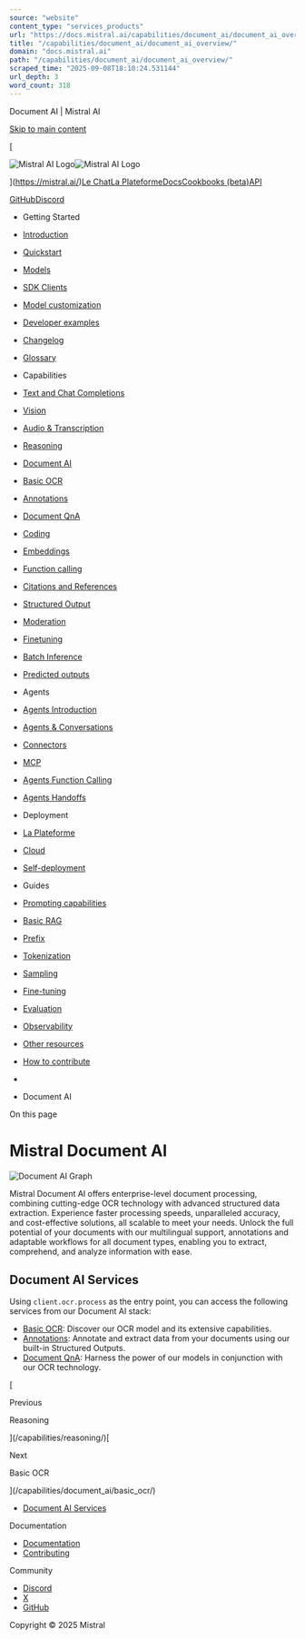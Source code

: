 ```yaml
---
source: "website"
content_type: "services_products"
url: "https://docs.mistral.ai/capabilities/document_ai/document_ai_overview/"
title: "/capabilities/document_ai/document_ai_overview/"
domain: "docs.mistral.ai"
path: "/capabilities/document_ai/document_ai_overview/"
scraped_time: "2025-09-08T18:10:24.531144"
url_depth: 3
word_count: 318
---
```


Document AI | Mistral AI

[Skip to main content](#__docusaurus_skipToContent_fallback)

[

![Mistral AI Logo](/img/logo.svg)![Mistral AI Logo](/img/logo-dark.svg)

](https://mistral.ai/)[Le Chat](https://chat.mistral.ai/)[La Plateforme](https://console.mistral.ai/)[Docs](/)[Cookbooks (beta)](/cookbooks/)[API](/api/)

[GitHub](https://github.com/mistralai/)[Discord](https://discord.gg/mistralai)

*   Getting Started
*   [Introduction](/)
*   [Quickstart](/getting-started/quickstart/)
*   [Models](/getting-started/models/models_overview/)

*   [SDK Clients](/getting-started/clients/)
*   [Model customization](/getting-started/customization/)
*   [Developer examples](/getting-started/stories/)
*   [Changelog](/getting-started/changelog/)
*   [Glossary](/getting-started/glossary/)
*   Capabilities
*   [Text and Chat Completions](/capabilities/completion/)
*   [Vision](/capabilities/vision/)
*   [Audio & Transcription](/capabilities/audio/)
*   [Reasoning](/capabilities/reasoning/)
*   [Document AI](/capabilities/document_ai/document_ai_overview/)

*   [Basic OCR](/capabilities/document_ai/basic_ocr/)
*   [Annotations](/capabilities/document_ai/annotations/)
*   [Document QnA](/capabilities/document_ai/document_qna/)
*   [Coding](/capabilities/code_generation/)
*   [Embeddings](/capabilities/embeddings/overview/)

*   [Function calling](/capabilities/function_calling/)
*   [Citations and References](/capabilities/citations/)
*   [Structured Output](/capabilities/structured-output/structured_output_overview/)

*   [Moderation](/capabilities/guardrailing/)
*   [Finetuning](/capabilities/finetuning/finetuning_overview/)

*   [Batch Inference](/capabilities/batch/)
*   [Predicted outputs](/capabilities/predicted-outputs/)
*   Agents
*   [Agents Introduction](/agents/agents_introduction/)
*   [Agents & Conversations](/agents/agents_basics/)
*   [Connectors](/agents/connectors/connectors/)

*   [MCP](/agents/mcp/)
*   [Agents Function Calling](/agents/function_calling/)
*   [Agents Handoffs](/agents/handoffs/)
*   Deployment
*   [La Plateforme](/deployment/laplateforme/overview/)

*   [Cloud](/deployment/cloud/overview/)

*   [Self-deployment](/deployment/self-deployment/overview/)

*   Guides
*   [Prompting capabilities](/guides/prompting_capabilities/)
*   [Basic RAG](/guides/rag/)
*   [Prefix](/guides/prefix/)
*   [Tokenization](/guides/tokenization/)
*   [Sampling](/guides/sampling/)
*   [Fine-tuning](/guides/finetuning/)
*   [Evaluation](/guides/evaluation/)
*   [Observability](/guides/observability/)
*   [Other resources](/guides/resources/)
*   [How to contribute](/guides/contribute/overview/)

*   [](/)
*   Document AI

On this page

# Mistral Document AI

![Document AI Graph](/img/document_ai_overview.png)

Mistral Document AI offers enterprise-level document processing, combining cutting-edge OCR technology with advanced structured data extraction. Experience faster processing speeds, unparalleled accuracy, and cost-effective solutions, all scalable to meet your needs. Unlock the full potential of your documents with our multilingual support, annotations and adaptable workflows for all document types, enabling you to extract, comprehend, and analyze information with ease.

## Document AI Services[​](#document-ai-services "Direct link to Document AI Services")

Using `client.ocr.process` as the entry point, you can access the following services from our Document AI stack:

*   [Basic OCR](/capabilities/document_ai/basic_ocr/): Discover our OCR model and its extensive capabilities.
*   [Annotations](/capabilities/document_ai/annotations/): Annotate and extract data from your documents using our built-in Structured Outputs.
*   [Document QnA](/capabilities/document_ai/document_qna/): Harness the power of our models in conjunction with our OCR technology.

[

Previous

Reasoning

](/capabilities/reasoning/)[

Next

Basic OCR

](/capabilities/document_ai/basic_ocr/)

*   [Document AI Services](#document-ai-services)

Documentation

*   [Documentation](/)
*   [Contributing](/guides/contribute/overview/)

Community

*   [Discord](https://discord.gg/mistralai)
*   [X](https://twitter.com/MistralAI)
*   [GitHub](https://github.com/mistralai)

Copyright © 2025 Mistral